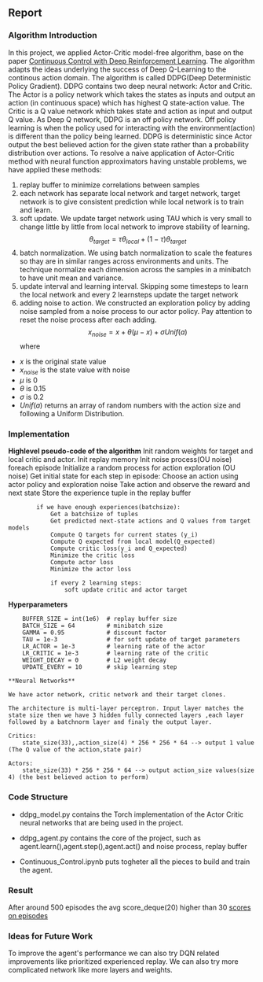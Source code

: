 ## Report
### Algorithm Introduction
In this project, we applied Actor-Critic model-free algorithm, base on the paper [Continuous Control with Deep Reinforcement Learning](https://arxiv.org/abs/1509.02971). The algorithm adapts the ideas underlying the success of Deep Q-Learning to the continous action domain. The algorithm is called DDPG(Deep Deterministic Policy Gradient).
DDPG contains two deep neural network: Actor and Critic. The Actor is a policy network which takes the states as inputs and output an action (in continuous space) which has highest Q state-action value. The Critic is a Q value network which takes state and action as input and output Q value. 
As Deep Q network, DDPG is an off policy network. Off policy learning is when the policy used for interacting with the environment(action) is different than the policy being learned. DDPG is deterministic since Actor output the best believed action for the given state rather than a probability distribution over actions.
To resolve a naive application of Actor-Critic method with neural function approximators having unstable problems, we have applied these methods:
1. replay buffer to minimize correlations between samples
2. each network has separate local network and target network, target network is to give consistent prediction while local network is to train and learn.
3. soft update. We update target network using TAU which is very small to change little by little from local network to improve stability of learning.
   $$\theta_{target} = \tau\theta_{local}  + (1-\tau)\theta_{target}$$
5. batch normalization. We using batch normalization to scale the features so thay are in similar ranges across environments and units. The technique normalize each dimension across the samples in a minibatch to have unit mean and variance.
6. update interval and learning interval. Skipping some timesteps to learn the local network and every 2 learnsteps update the target network
7. adding noise to action. We constructed an exploration policy by adding noise sampled from a noise process to our actor policy. Pay attention to reset the noise process after each adding.
   $$x_{noise} = x + \theta (\mu - x) + \sigma Unif(a)$$
where
- $x$ is the original state value
- $x_{noise}$ is the state value with noise
- $\mu$ is 0
- $\theta$ is 0.15
- $\sigma$ is 0.2
- $Unif(a)$ returns an array of random numbers with the action size and following a Uniform Distribution.

### Implementation

**Highlevel pseudo-code of the algorithm**
   Init random weights for  target and local critic and actor.
   Init replay memory
   Init noise process(OU noise)
   foreach episode
        Initialize a random process for action exploration (OU noise)
        Get initial state
        for each step in episode:
            Choose an action using actor policy and exploration noise
            Take action and observe the reward and next state
            Store the experience tuple in the replay buffer
    
            if we have enough experiences(batchsize):
                Get a batchsize of tuples 
                Get predicted next-state actions and Q values from target models
                Compute Q targets for current states (y_i)
                Compute Q expected from local model(Q_expected)
                Compute critic loss(y_i and Q_expected)
                Minimize the critic loss
                Compute actor loss
                Minimize the actor loss
                
                if every 2 learning steps:
                    soft update critic and actor target
                    
                
   **Hyperparameters**

        BUFFER_SIZE = int(1e6)  # replay buffer size
        BATCH_SIZE = 64         # minibatch size
        GAMMA = 0.95            # discount factor
        TAU = 1e-3              # for soft update of target parameters
        LR_ACTOR = 1e-3         # learning rate of the actor 
        LR_CRITIC = 1e-3        # learning rate of the critic
        WEIGHT_DECAY = 0        # L2 weight decay
        UPDATE_EVERY = 10       # skip learning step
    
    **Neural Networks**

    We have actor network, critic network and their target clones.
     
    The architecture is multi-layer perceptron. Input layer matches the state size then we have 3 hidden fully connected layers ,each layer followed by a batchnorm layer and finaly the output layer.
    
    Critics:
        state_size(33),,action_size(4) * 256 * 256 * 64 --> output 1 value (The Q value of the action,state pair)
        
    Actors:
        state_size(33) * 256 * 256 * 64 --> output action_size values(size 4) (the best believed action to perform)



### Code Structure

- ddpg_model.py contains the Torch implementation of the Actor Critic neural networks that are being used in the project.

- ddpg_agent.py contains the core of the project, such as agent.learn(),agent.step(),agent.act() and noise process, replay buffer

- Continuous_Control.ipynb puts togheter all the pieces to build and train the agent.

### Result
After around 500 episodes the avg score_deque(20) higher than 30
[scores on episodes](score.png)

### Ideas for Future Work

To improve the agent's performance we can also try DQN related improvements like prioritized experienced replay. We can also try more complicated network like more layers and weights.
